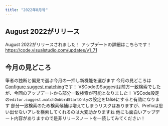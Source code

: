 ```yaml
---
title: "2022年8月号"
---
```


## August 2022がリリース

August 2022がリリースされました！
アップデートの詳細はこちらです！
https://code.visualstudio.com/updates/v1_71

## 今月の見どころ

筆者の独断と偏見で選ぶ今月の一押し新機能を選びます
今月の見どころは[Configure suggest matching](https://code.visualstudio.com/updates/v1_71#_configure-suggest-matching)です！
VSCodeのSuggestは前方一致検索でしたが、今回のアップデートから部分一致検索が可能となりました！
VSCode設定の`editor.suggest.matchOnWordStartOnly`の設定をfalseにすると有効になります
部分一致検索のため検索候補は増えてしまうリスクはありますが、Prefixは思い出せないアレを検索してくれるのは大変助かりますね
他にも面白いアップデート内容がありますので是非リリースノートを一読してみてください！
